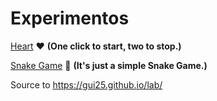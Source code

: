 # Experimentos

[Heart](https://gui25.github.io/lab/heart/) ❤️ **(One click to start, two to stop.)**

[Snake Game](https://gui25.github.io/lab/sneakgame/) 🐍 **(It's just a simple Snake Game.)**

Source to https://gui25.github.io/lab/
